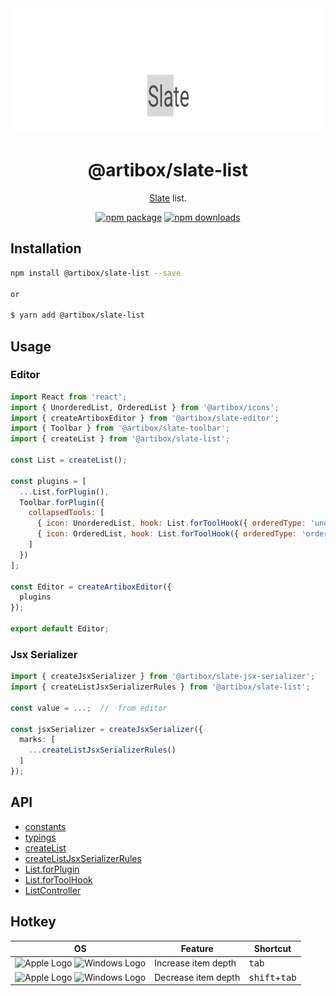 <div align="center">
  <img
    src="https://raw.githubusercontent.com/ianstormtaylor/slate/master/docs/images/banner.png"
    height="200"
  />
</div>

<h1 align="center">@artibox/slate-list</h1>

<div align="center">

[Slate](https://github.com/ianstormtaylor/slate) list.

[![npm package](https://img.shields.io/npm/v/@artibox/slate-list.svg?maxAge=60)](https://www.npmjs.com/package/@artibox/slate-list)
[![npm downloads](https://img.shields.io/npm/dt/@artibox/slate-list.svg?maxAge=60)](https://www.npmjs.com/package/@artibox/slate-list)

</div>

## Installation

```bash
npm install @artibox/slate-list --save

or

$ yarn add @artibox/slate-list
```

## Usage

### Editor

```js
import React from 'react';
import { UnorderedList, OrderedList } from '@artibox/icons';
import { createArtiboxEditor } from '@artibox/slate-editor';
import { Toolbar } from '@artibox/slate-toolbar';
import { createList } from '@artibox/slate-list';

const List = createList();

const plugins = [
  ...List.forPlugin(),
  Toolbar.forPlugin({
    collapsedTools: [
      { icon: UnorderedList, hook: List.forToolHook({ orderedType: 'unordered' }) },
      { icon: OrderedList, hook: List.forToolHook({ orderedType: 'ordered' }) }
    ]
  })
];

const Editor = createArtiboxEditor({
  plugins
});

export default Editor;
```

### Jsx Serializer

```ts
import { createJsxSerializer } from '@artibox/slate-jsx-serializer';
import { createListJsxSerializerRules } from '@artibox/slate-list';

const value = ...;  //  from editor

const jsxSerializer = createJsxSerializer({
  marks: [
    ...createListJsxSerializerRules()
  ]
});
```

## API

- [constants](./src/constants.ts)
- [typings](./src/typings.ts)
- [createList](./src/list.ts#L27)
- [createListJsxSerializerRules](./src/jsx-serializer.ts)
- [List.forPlugin](./src/list.ts#L34)
- [List.forToolHook](./src/list.ts#L41)
- [ListController](./src/controller.ts#L5)

## Hotkey

| OS                                            | Feature             | Shortcut                        |
| --------------------------------------------- | ------------------- | ------------------------------- |
| ![Apple Logo][apple] ![Windows Logo][windows] | Increase item depth | <kbd>tab</kbd>                  |
| ![Apple Logo][apple] ![Windows Logo][windows] | Decrease item depth | <kbd>shift</kbd>+<kbd>tab</kbd> |

[apple]: https://cdn2.iconfinder.com/data/icons/designer-skills/128/apple-ios-system-platform-os-mac-linux-48.png
[windows]: https://cdn2.iconfinder.com/data/icons/designer-skills/128/windows-48.png
